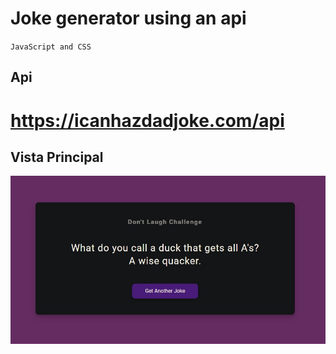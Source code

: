 # Joke generator using an api
`JavaScript and CSS`

Api
--
https://icanhazdadjoke.com/api
==

## Vista Principal

![image](vista.jpg)

